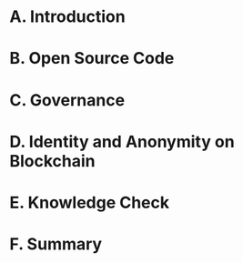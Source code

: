 






# A. Introduction


# B. Open Source Code


# C. Governance


# D. Identity and Anonymity on Blockchain


# E. Knowledge Check


# F. Summary